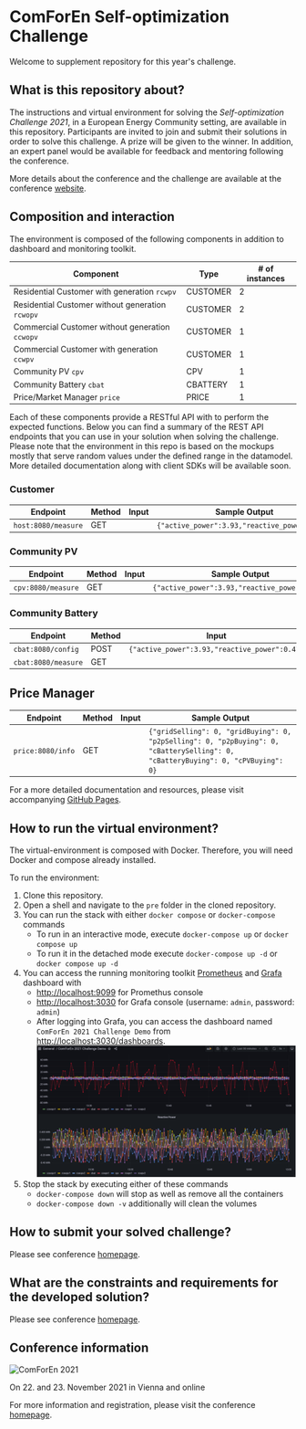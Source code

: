 # ComForEn Self-optimization Challenge

Welcome to supplement repository for this year's challenge.

## What is this repository about?

The instructions and virtual environment for solving the *Self-optimization Challenge 2021*, in a European Energy Community setting, are available in this repository. Participants are invited to join and submit their solutions in order to solve this challenge. A prize will be given to the winner. In addition, an expert panel would be available for feedback and mentoring following the conference.

More details about the conference and the challenge are available at the conference [website](http://www.comforen.org).

## Composition and interaction

The environment is composed of the following components in addition to dashboard and monitoring toolkit.

|                Component                |   Type   | # of instances |
| --------------------------------------- | -------- | -------------- |
| Residential Customer with generation `rcwpv`    | CUSTOMER | 2              |
| Residential Customer without generation `rcwopv` | CUSTOMER | 2              |
| Commercial Customer without generation `ccwopv` | CUSTOMER | 1              |
| Commercial Customer with generation `ccwpv`     | CUSTOMER | 1              |
| Community PV `cpv`                           | CPV      | 1              |
| Community Battery `cbat`                       | CBATTERY | 1              |
| Price/Market Manager `price`                    | PRICE    | 1              |

Each of these components provide a RESTful API with to perform the expected functions. Below you can find a summary of the REST API endpoints that you can use in your solution when solving the challenge. Please note that the environment in this repo is based on the mockups mostly that serve random values under the defined range in the datamodel. More detailed documentation along with client SDKs will be available soon.

### Customer

|      Endpoint       | Method | Input |                 Sample Output                 |
| ------------------- | ------ | ----- | --------------------------------------------- |
| `host:8080/measure` | GET    |       | `{"active_power":3.93,"reactive_power":0.47}` |

### Community PV

|      Endpoint       | Method | Input |                 Sample Output                 |
| ------------------- | ------ | ----- | --------------------------------------------- |
| `cpv:8080/measure` | GET    |       | `{"active_power":3.93,"reactive_power":0.47}` |

### Community Battery

|      Endpoint       | Method |                     Input                     |                 Sample Output                 |
| ------------------- | ------ | --------------------------------------------- | --------------------------------------------- |
| `cbat:8080/config`  | POST   | `{"active_power":3.93,"reactive_power":0.47}` | |
| `cbat:8080/measure` | GET    |                                               | `{"active_power":3.93,"reactive_power":0.47}` |

## Price Manager

|      Endpoint       | Method | Input |                                                           Sample Output                                                           |
| ------------------- | ------ | ----- | --------------------------------------------------------------------------------------------------------------------------------- |
| `price:8080/info` | GET    |       | `{"gridSelling": 0, "gridBuying": 0, "p2pSelling": 0, "p2pBuying": 0, "cBatterySelling": 0, "cBatteryBuying": 0, "cPVBuying": 0}` |

For a more detailed documentation and resources, please visit accompanying [GitHub Pages](https://comforen.github.io/).

## How to run the virtual environment?

The virtual-environment is composed with Docker. Therefore, you will need Docker and compose already installed.

To run the environment:

1. Clone this repository.
2. Open a shell and navigate to the `pre` folder in the cloned repository.
3. You can run the stack with either `docker compose` or `docker-compose` commands
    * To run in an interactive mode, execute `docker-compose up` or `docker compose up`
    * To run it in the detached mode execute `docker-compose up -d` or `docker compose up -d`
4. You can access the running monitoring toolkit [Prometheus](https://prometheus.io/docs/introduction/overview/)  and [Grafa](https://grafana.com/) dashboard with
    * [http://localhost:9099](http://localhost:9099) for Promethus console
    * [http://localhost:3030](http://localhost:3030) for Grafa console (username: `admin`, password: `admin`)
    * After logging into Grafa, you can access the dashboard named `ComForEn 2021 Challenge Demo` from [http://localhost:3030/dashboards](http://localhost:3030/dashboards).
    ![Dashboard-sample](https://github.com/comforen/challenge2021/blob/main/docs/dashboard-sample.png)
5. Stop the stack by executing either of these commands
    * `docker-compose down` will stop as well as remove all the containers
    * `docker-compose down -v` additionally will clean the volumes

## How to submit your solved challenge?

Please see conference [homepage](http://www.comforen.org).

## What are the constraints and requirements for the developed solution?

Please see conference [homepage](http://www.comforen.org).

## Conference information

![ComForEn 2021](http://www.comforen.org/.cm4all/mediadb/ComForEn_2021%20Logo.jpg)

On 22. and 23. November 2021 in Vienna and online

For more information and registration, please visit the conference [homepage](http://www.comforen.org).

